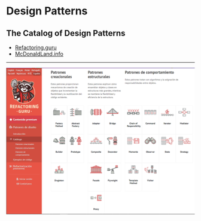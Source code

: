 # Design Patterns

## The Catalog of Design Patterns

- [Refactoring.guru](https://refactoring.guru/es/design-patterns/catalog)
- [McDonaldLand.info](http://www.mcdonaldland.info/files/designpatterns/designpatternscard.pdf)

---

![DesignPatterns-by-RefactoringGuru](/DesignPatterns-by-RefactoringGuru.png)
